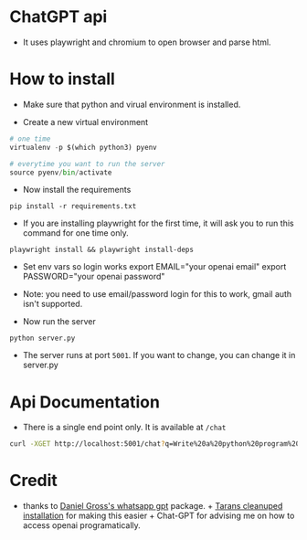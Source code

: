 # ChatGPT api

* It uses playwright and chromium to open browser and parse html.

# How to install

* Make sure that python and virual environment is installed.

* Create a new virtual environment

```python
# one time
virtualenv -p $(which python3) pyenv

# everytime you want to run the server
source pyenv/bin/activate
```

* Now install the requirements

```
pip install -r requirements.txt
```

* If you are installing playwright for the first time, it will ask you to run this command for one time only.

```
playwright install && playwright install-deps
```
* Set env vars so login works
export EMAIL="your openai email"
export PASSWORD="your openai password"

* Note: you need to use email/password login for this to work, gmail auth isn't supported. 

* Now run the server

```
python server.py
```

* The server runs at port `5001`. If you want to change, you can change it in server.py


# Api Documentation

* There is a single end point only. It is available at `/chat`

```sh
curl -XGET http://localhost:5001/chat?q=Write%20a%20python%20program%20to%20reverse%20a%20list
```

# Credit

* thanks to [Daniel Gross's whatsapp gpt](https://github.com/danielgross/whatsapp-gpt) package. + [Tarans cleanuped installation](https://github.com/taranjeet/chatgpt-api) for making this easier + Chat-GPT for advising me on how to access openai programatically. 
